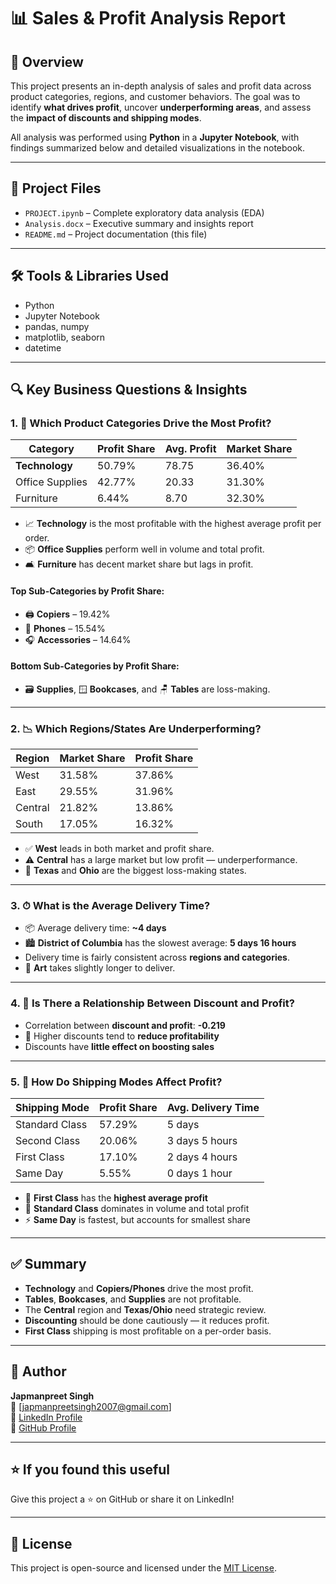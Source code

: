# 📊 Sales & Profit Analysis Report

## 🧠 Overview
This project presents an in-depth analysis of sales and profit data across product categories, regions, and customer behaviors. The goal was to identify **what drives profit**, uncover **underperforming areas**, and assess the **impact of discounts and shipping modes**.

All analysis was performed using **Python** in a **Jupyter Notebook**, with findings summarized below and detailed visualizations in the notebook.

---

## 📁 Project Files

- `PROJECT.ipynb` – Complete exploratory data analysis (EDA)
- `Analysis.docx` – Executive summary and insights report
- `README.md` – Project documentation (this file)

---

## 🛠 Tools & Libraries Used

- Python
- Jupyter Notebook
- pandas, numpy
- matplotlib, seaborn
- datetime

---

## 🔍 Key Business Questions & Insights

### 1. 🛒 Which Product Categories Drive the Most Profit?

| Category         | Profit Share | Avg. Profit | Market Share |
|------------------|--------------|-------------|----------------|
| **Technology**     | 50.79%       | 78.75       | 36.40%         |
| Office Supplies  | 42.77%       | 20.33       | 31.30%         |
| Furniture        | 6.44%        | 8.70        | 32.30%         |

- 📈 **Technology** is the most profitable with the highest average profit per order.
- 📦 **Office Supplies** perform well in volume and total profit.
- 🛋 **Furniture** has decent market share but lags in profit.

#### Top Sub-Categories by Profit Share:
- 🖨 **Copiers** – 19.42%
- 📱 **Phones** – 15.54%
- 🎧 **Accessories** – 14.64%

#### Bottom Sub-Categories by Profit Share:
- 🗃 **Supplies**, 🪟 **Bookcases**, and 🪑 **Tables** are loss-making.

---

### 2. 📉 Which Regions/States Are Underperforming?

| Region  | Market Share | Profit Share |
|---------|--------------|--------------|
| West    | 31.58%       | 37.86%       |
| East    | 29.55%       | 31.96%       |
| Central | 21.82%       | 13.86%       |
| South   | 17.05%       | 16.32%       |

- ✅ **West** leads in both market and profit share.
- ⚠️ **Central** has a large market but low profit — underperformance.
- 🛑 **Texas** and **Ohio** are the biggest loss-making states.

---

### 3. ⏱ What is the Average Delivery Time?

- 📦 Average delivery time: **~4 days**
- 🏙 **District of Columbia** has the slowest average: **5 days 16 hours**
- Delivery time is fairly consistent across **regions and categories**.
- 🎨 **Art** takes slightly longer to deliver.

---

### 4. 💸 Is There a Relationship Between Discount and Profit?

- Correlation between **discount and profit**: **-0.219**
- 🔻 Higher discounts tend to **reduce profitability**
- Discounts have **little effect on boosting sales**

---

### 5. 🚚 How Do Shipping Modes Affect Profit?

| Shipping Mode   | Profit Share | Avg. Delivery Time |
|------------------|--------------|---------------------|
| Standard Class   | 57.29%       | 5 days              |
| Second Class     | 20.06%       | 3 days 5 hours      |
| First Class      | 17.10%       | 2 days 4 hours      |
| Same Day         | 5.55%        | 0 days 1 hour       |

- 🥇 **First Class** has the **highest average profit**
- 🔄 **Standard Class** dominates in volume and total profit
- ⚡ **Same Day** is fastest, but accounts for smallest share

---

## ✅ Summary

- **Technology** and **Copiers/Phones** drive the most profit.
- **Tables**, **Bookcases**, and **Supplies** are not profitable.
- The **Central** region and **Texas/Ohio** need strategic review.
- **Discounting** should be done cautiously — it reduces profit.
- **First Class** shipping is most profitable on a per-order basis.

---

## 👤 Author

**Japmanpreet Singh**  
📧 [japmanpreetsingh2007@gmail.com]  
🔗 [LinkedIn Profile](https://www.linkedin.com/in/japmanpreet-singh-467173320/)  
🐙 [GitHub Profile](https://github.com/Japmanpreet-ctrl)

---

## ⭐ If you found this useful
Give this project a ⭐ on GitHub or share it on LinkedIn!

---

## 📜 License

This project is open-source and licensed under the [MIT License](LICENSE).

